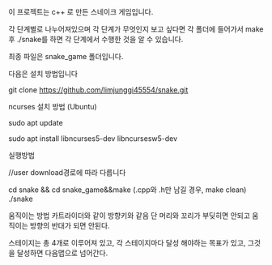 이 프로젝트는 c++ 로 만든 스네이크 게임입니다.

각 단계별로 나누어져있으며 각 단계가 무엇인지 보고 싶다면 각 폴더에 들어가서 make후 ./snake를 하면 각 단계에서 수행한 것을 알 수 있습니다.

최종 파일은 snake_game 폴더입니다.

다음은 설치 방법입니다

git clone https://github.com/limjunggi45554/snake.git

ncurses 설치 방법 (Ubuntu)

sudo apt update

sudo apt install libncurses5-dev libncursesw5-dev

실행방법 

//user download경로에 따라 다릅니다 

cd snake && cd snake_game&&make
(.cpp와 .h만 남길 경우, make clean)
./snake

움직이는 방법 카트라이더와 같이 방향키와 같음 단 머리와 꼬리가 부딪히면 안되고 움직이는 방향의 반대가 되면 안된다.

스테이지는 총 4개로 이루어져 있고, 각 스테이지마다 달성 해야하는 목표가 있고, 그것을 달성하면 다음맵으로 넘어간다. 
